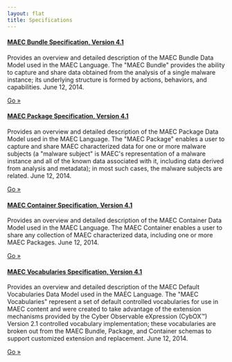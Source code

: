 ```yaml
---
layout: flat
title: Specifications
---
```


<div class="row">
  <div class="col-md-6">
    <div class="well">
      <h4><a href="https://github.com/MAECProject/specifications/blob/master/documents/PDF/MAEC_Bundle_Spec_v4_1.pdf">MAEC Bundle Specification, Version 4.1</a></h4>
      <p>Provides an overview and detailed description of the MAEC Bundle Data Model used in the MAEC Language. The "MAEC Bundle" provides the ability to capture and share data obtained from the analysis of a single malware instance; its underlying structure is formed by actions, behaviors, and capabilities. June 12, 2014.</p>
      <a class="btn btn-primary" href="https://github.com/MAECProject/specifications/blob/master/documents/PDF/MAEC_Bundle_Spec_v4_1.pdf">Go »</a>
    </div>
	<div class="well">
      <h4><a href="https://github.com/MAECProject/specifications/blob/master/documents/PDF/MAEC_Package_Spec_v2_1.pdf">MAEC Package Specification, Version 4.1</a></h4>
      <p>Provides an overview and detailed description of the MAEC Package Data Model used in the MAEC Language. The "MAEC Package" enables a user to capture and share MAEC characterized data for one or more malware subjects (a "malware subject" is MAEC's representation of a malware instance and all of the known data associated with it, including data derived from analysis and metadata); in most such cases, the malware subjects are related. June 12, 2014.</p>
      <a class="btn btn-primary" href="https://github.com/MAECProject/specifications/blob/master/documents/PDF/MAEC_Package_Spec_v2_1.pdf">Go »</a>
    </div>
</div>
<div class="col-md-6">
	<div class="well">
      <h4><a href="https://github.com/MAECProject/specifications/blob/master/documents/PDF/MAEC_Container_Spec_v2_1.pdf">MAEC Container Specification, Version 4.1</a></h4>
      <p>Provides an overview and detailed description of the MAEC Container Data Model used in the MAEC Language. The MAEC Container enables a user to share any collection of MAEC characterized data, including one or more MAEC Packages. June 12, 2014.</p>
      <a class="btn btn-primary" href="https://github.com/MAECProject/specifications/blob/master/documents/PDF/MAEC_Container_Spec_v2_1.pdf">Go »</a>
    </div>
	<div class="well">
      <h4><a href="https://github.com/MAECProject/specifications/blob/master/documents/PDF/MAEC_Vocabs_Spec_v1_1.pdf">MAEC Vocabularies Specification, Version 4.1</a></h4>
      <p>Provides an overview and detailed description of the MAEC Default Vocabularies Data Model used in the MAEC Language. The "MAEC Vocabularies" represent a set of default controlled vocabularies for use in MAEC content and were created to take advantage of the extension mechanisms provided by the Cyber Observable eXpression (CybOX™) Version 2.1 controlled vocabulary implementation; these vocabularies are broken out from the MAEC Bundle, Package, and Container schemas to support customized extension and replacement. June 12, 2014.</p>
      <a class="btn btn-primary" href="https://github.com/MAECProject/specifications/blob/master/documents/PDF/MAEC_Vocabs_Spec_v1_1.pdf">Go »</a>
    </div>
  </div>
</div>